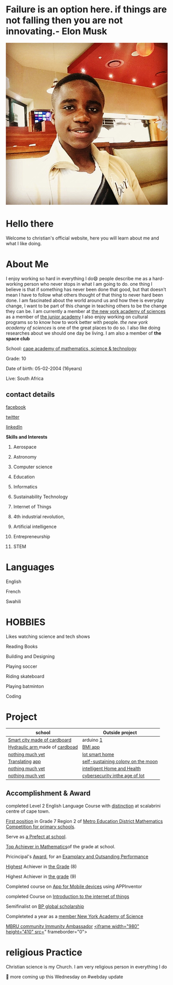 # Failure is an option here. if things are not falling then you are not innovating.- Elon Musk
![chris](IMG_20200122_073910_193.jpg)
# Hello there
Welcome to christian's official website, here you will learn about me and what I like doing.

# About Me

I enjoy working so hard in everything I do:smile: people describe me as a hard-working person who never stops in what I am going to do. one thing I believe is that if something has never been done that good, but that doesn't mean I have to follow what others thought of that thing to never hard been done. I am fascinated about the world around us and how thee is everyday change, I want to be part of this change in teaching others to be the change they can be.
I am currently a member at [the new york academy of sciences](https://www.nyas.org/about/our-mission/) as a member of [the junior academy](https://joinlaunchpad.com/#/profile/9670)
I also enjoy working on cultural programs so to know how to work better with people. *the new york academy of sciences* is one of the great places to do so. I also like doing researches about we should one day be living. I am also a member of **the space club**

School: [cape academy of mathematics, science & technology](https://www.camst.co.za/)

Grade: 10

Date of birth: 05-02-2004 (16years)

Live: South Africa

contact details
-
[facebook](https://www.facebook.com/chris.rama.798)

[twitter](https://www.twitter.com/Chrisrama6?s=09)

[linkedIn](https://www.lInkedin.com/in/christian-ramazani-aa3887183)

**Skills and Interests**

1) Aerospace 

2) Astronomy

3) Computer science

4) Education

5) Informatics

6) Sustainability Technology

7) Internet of Things

8) 4th industrial revolution,

9) Artificial intelligence

10) Entrepreneurship

11) STEM

# Languages
English 

French

Swahili

# HOBBIES

Likes watching science and tech shows

Reading Books

Building and Designing

Playing soccer

Riding skateboard

Playing batminton

Coding

# Project 

|    school                                 |  Outside project                           |
| ----------------------------------------- |  ----------------------------------------- |
| [Smart city made of cardboard](https://drive.google.com/file/d/1ynKtql6ab7-lJciYt3kYAnlRUjpfOkqP/view?usp=sharing)         |  arduino   [ 1](https://drive.google.com/file/d/1uNKUTdUuBgmzrF0Cgae2b_qCfhbyqY_U/view?usp=sharing)                               |
| [Hydraulic arm ](https://drive.google.com/file/d/1xrvltv6EerLTEQkAIlRiejifm5MjF9-v/view?usp=sharing)made of [cardboad](https://drive.google.com/file/d/1xyCF6pf-sk_eK4LVLAAhY40H1fC5u9vT/view?usp=sharing)        |  [BMI app]()                               |
| [nothing much yet]()                      |  [Iot smart home](https://docs.google.com/document/d/1aiE5mcFn9a48IBZ-sIUouPpg-2NthqTWoqIAM4UnPg8/edit?usp=sharing)                       |
| [Translating](https://docs.google.com/document/d/1d4usUGK55MC-fcPIZZqBeO_-SGAqTneN46NVZoyAqH4/edit?usp=sharing) [app]()                      |  [self-sustaining colony on the moon](https://drive.google.com/file/d/14YY6RQEwbb0PqExKxY1vgJjOk2gS3oaN/view?usp=sharing) |
| [nothing much yet]()                      |  [intelligent Home and Health](https://drive.google.com/file/d/1EBKUjKYrPvsE17NhPt9R4A2B-yhBjraK/view?usp=sharing)          |
| [nothing much yet]()                      |   [cybersecurity inthe age of Iot]()       |
        


Accomplishment & Award
-
completed Level 2 English Language Course with [distinction](https://drive.google.com/file/d/1u00crgL7JOqDJQt-momrkaRH3oXKZkXt/view?usp=sharing) at scalabrini centre of cape town.

[First position](https://drive.google.com/file/d/1yBhKEyY_kStKL5W8FruV2V4bOaXZaYOj/view?usp=sharing) in Grade 7 Region 2 of [Metro Education District Mathematics Competition for primary schools](https://drive.google.com/file/d/1u2QTxLGrToQQMDF8mA3h34Fo-FViKDFS/view?usp=sharing).

Serve as [a Prefect at school](https://drive.google.com/file/d/1yZM7YOixloWPnddmL5Nc4adXvE9blyY7/view?usp=sharing).

[Top Achiever in Mathematics](https://drive.google.com/file/d/1te-EMaav_ioWbMmBEbMVkzKprV_6vy5E/view?usp=sharing )of the grade at school.

Pricincipal's [Award](https://drive.google.com/file/d/1y679CaVqOBjcXzEkY8Wz5cT6tSB0msdD/view?usp=sharing), for an [Examplary  and Outsanding Performance](https://drive.google.com/file/d/1yZM7YOixloWPnddmL5Nc4adXvE9blyY7/view?usp=sharing)

[Highest](https://drive.google.com/file/d/1ygX4WHXnciN_jdNp4CqzpCrJezJrY173/view?usp=sharing) Achiever in [the Grade](https://drive.google.com/file/d/1yaxAWeUrgKzltLI9AqPjS0WNB9q_uRk-/view?usp=sharing) (8)

Highest Achiever in [the grade]() (9)

Completed course on [App  for Mobile devices](https://drive.google.com/file/d/1rEYyAzltXd9uGzu_rs5KCuyxMNwCzvB9/view?usp=sharing) using APPInventor

completed Course on [Introduction to the internet of things](https://drive.google.com/file/d/1rFIFxg7mcI_N0PDdEs5T1EOrp6zOgs-s/view?usp=sharing)

Semifinalist on [BP global scholarship](https://afs.org/programs/stem-academy/)

Completeted a year as a [member New York Academy of Science](https://drive.google.com/file/d/1JAuVi-3-neN5liIvpOIsZF82-K1rhR8J/view?usp=sharing)

[MBRU community Immunity Ambassador](https://drive.google.com/file/d/1ruJ78-joMc6RsKQ3o2T5dqubFOgoG6Yw/view?usp=sharing)
[<iframe width="980" height="410" src=](https://staging-mars.nasa.gov/layout/embed/send-your-name/future/certificate/?cn=273191708626)" frameborder="0"></iframe>

# religious Practice 
Christian science is my Church. I am very religious person in everything I do

🚨 more coming up this Wednesday on #webday update 
